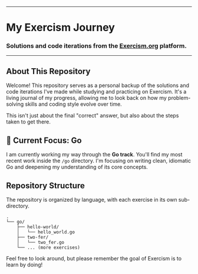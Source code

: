 -----

# My Exercism Journey

### Solutions and code iterations from the [Exercism.org](https://exercism.org) platform.

-----

## About This Repository

Welcome\! This repository serves as a personal backup of the solutions and code iterations I've made while studying and practicing on Exercism. It's a living journal of my progress, allowing me to look back on how my problem-solving skills and coding style evolve over time.

This isn't just about the final "correct" answer, but also about the steps taken to get there.

## 🚀 Current Focus: Go

I am currently working my way through the **Go track**. You'll find my most recent work inside the `/go` directory. I'm focusing on writing clean, idiomatic Go and deepening my understanding of its core concepts.

## Repository Structure

The repository is organized by language, with each exercise in its own sub-directory.

```
.
└── go/
    ├── hello-world/
    │   └── hello_world.go
    ├── two-fer/
    │   └── two_fer.go
    └── ... (more exercises)
```

Feel free to look around, but please remember the goal of Exercism is to learn by doing\!
